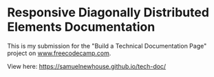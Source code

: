 # Responsive Diagonally Distributed Elements Documentation

This is my submission for the "Build a Technical Documentation Page" project on www.freecodecamp.com.

View here: https://samuelnewhouse.github.io/tech-doc/
